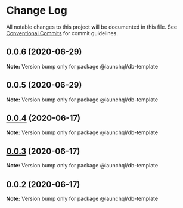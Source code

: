 # Change Log

All notable changes to this project will be documented in this file.
See [Conventional Commits](https://conventionalcommits.org) for commit guidelines.

## 0.0.6 (2020-06-29)

**Note:** Version bump only for package @launchql/db-template





## 0.0.5 (2020-06-29)

**Note:** Version bump only for package @launchql/db-template





## [0.0.4](https://github.com/launchql/launchql-db/compare/@launchql/db-template@0.0.3...@launchql/db-template@0.0.4) (2020-06-17)

**Note:** Version bump only for package @launchql/db-template





## [0.0.3](https://github.com/launchql/launchql-db/compare/@launchql/db-template@0.0.2...@launchql/db-template@0.0.3) (2020-06-17)

**Note:** Version bump only for package @launchql/db-template





## 0.0.2 (2020-06-17)

**Note:** Version bump only for package @launchql/db-template
